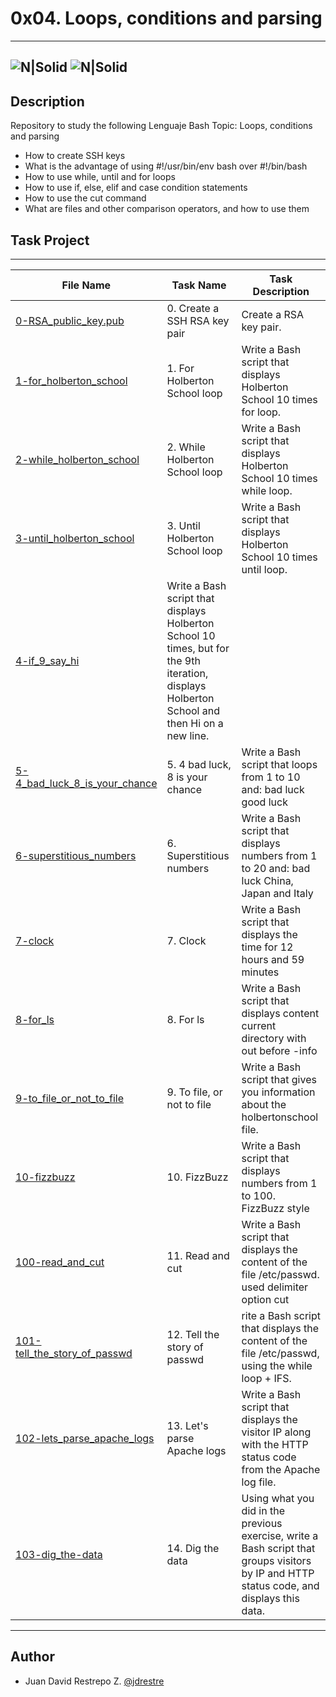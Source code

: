 # 0x04. Loops, conditions and parsing
---
![N|Solid](https://www.holbertonschool.com/holberton-logo.png) ![N|Solid](https://intranet.hbtn.io/assets/holberton-logo-coral-27055cb2f875eb10bf3b3942e52a24581bc0667695bdc856d4f08b469b678000.png)
---

## Description
Repository to study the following Lenguaje Bash Topic: Loops, conditions and parsing

- How to create SSH keys
- What is the advantage of using #!/usr/bin/env bash over #!/bin/bash
- How to use while, until and for loops
- How to use if, else, elif and case condition statements
- How to use the cut command
- What are files and other comparison operators, and how to use them

## Task Project
---
File Name|Task Name|Task Description
---|---|---
[0-RSA_public_key.pub](https://github.com/jdrestre/holberton-system_engineering-devops/blob/master/0x04-loops_conditions_and_parsing/0-RSA_public_key.pub)|0. Create a SSH RSA key pair|Create a RSA key pair.
[1-for_holberton_school](https://https://github.com/jdrestre/holberton-system_engineering-devops/blob/master/0x04-loops_conditions_and_parsing/1-for_holberton_school)|1. For Holberton School loop|Write a Bash script that displays Holberton School 10 times for loop.
[2-while_holberton_school](https://github.com/jdrestre/holberton-system_engineering-devops/blob/master/0x04-loops_conditions_and_parsing/2-while_holberton_school)|2. While Holberton School loop|Write a Bash script that displays Holberton School 10 times while loop.
[3-until_holberton_school](https://github.com/jdrestre/holberton-system_engineering-devops/blob/master/0x04-loops_conditions_and_parsing/3-until_holberton_school)|3. Until Holberton School loop|Write a Bash script that displays Holberton School 10 times until loop.
[4-if_9_say_hi](https://github.com/jdrestre/holberton-system_engineering-devops/blob/master/0x04-loops_conditions_and_parsing/4-if_9_say_hi)|Write a Bash script that displays Holberton School 10 times, but for the 9th iteration, displays Holberton School and then Hi on a new line.
[5-4_bad_luck_8_is_your_chance](https://github.com/jdrestre/holberton-system_engineering-devops/blob/master/0x04-loops_conditions_and_parsing/5-4_bad_luck_8_is_your_chance)|5. 4 bad luck, 8 is your chance|Write a Bash script that loops from 1 to 10 and: bad luck good luck
[6-superstitious_numbers](https://github.com/jdrestre/holberton-system_engineering-devops/blob/master/0x04-loops_conditions_and_parsing/6-superstitious_numbers)|6. Superstitious numbers|Write a Bash script that displays numbers from 1 to 20 and: bad luck China, Japan and Italy
[7-clock](https://github.com/jdrestre/holberton-system_engineering-devops/blob/master/0x04-loops_conditions_and_parsing/7-clock)|7. Clock|Write a Bash script that displays the time for 12 hours and 59 minutes
[8-for_ls](https://github.com/jdrestre/holberton-system_engineering-devops/blob/master/0x04-loops_conditions_and_parsing/8-for_ls)|8. For ls|Write a Bash script that displays content current directory with out before -info
[9-to_file_or_not_to_file](https://github.com/jdrestre/holberton-system_engineering-devops/blob/master/0x04-loops_conditions_and_parsing/9-to_file_or_not_to_file)|9. To file, or not to file|Write a Bash script that gives you information about the holbertonschool file.
[10-fizzbuzz](https://github.com/jdrestre/holberton-system_engineering-devops/blob/master/0x04-loops_conditions_and_parsing/10-fizzbuzz)|10. FizzBuzz|Write a Bash script that displays numbers from 1 to 100. FizzBuzz style
[100-read_and_cut](https://github.com/jdrestre/holberton-system_engineering-devops/blob/master/0x04-loops_conditions_and_parsing/100-read_and_cut)|11. Read and cut|Write a Bash script that displays the content of the file /etc/passwd. used delimiter option cut 
[101-tell_the_story_of_passwd](https://github.com/jdrestre/holberton-system_engineering-devops/blob/master/0x04-loops_conditions_and_parsing/101-tell_the_story_of_passwd)|12. Tell the story of passwd|rite a Bash script that displays the content of the file /etc/passwd, using the while loop + IFS.
[102-lets_parse_apache_logs](https://github.com/jdrestre/holberton-system_engineering-devops/blob/master/0x04-loops_conditions_and_parsing/102-lets_parse_apache_logs)|13. Let's parse Apache logs|Write a Bash script that displays the visitor IP along with the HTTP status code from the Apache log file.
[103-dig_the-data](https://github.com/jdrestre/holberton-system_engineering-devops/blob/master/0x04-loops_conditions_and_parsing/103-dig_the-data)|14. Dig the data|Using what you did in the previous exercise, write a Bash script that groups visitors by IP and HTTP status code, and displays this data.


---
## Author

- Juan David Restrepo Z. [@jdrestre](https://twitter.com/jdrestre)
